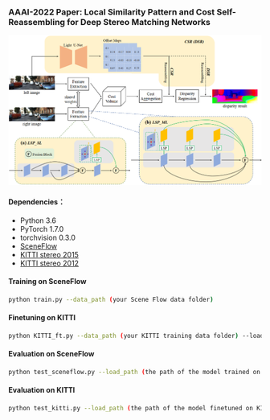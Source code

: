 ### AAAI-2022 Paper: Local Similarity Pattern and Cost Self-Reassembling for Deep Stereo Matching Networks  

![imggg](figure/figure.png)

#### Dependencies：
- Python 3.6
- PyTorch 1.7.0
- torchvision 0.3.0
- [SceneFlow](https://lmb.informatik.uni-freiburg.de/resources/datasets/SceneFlowDatasets.en.html)
- [KITTI stereo 2015](http://www.cvlibs.net/datasets/kitti/eval_scene_flow.php?benchmark=stereo)
- [KITTI stereo 2012](http://www.cvlibs.net/datasets/kitti/eval_stereo_flow.php?benchmark=stereo)


#### Training on SceneFlow

```bash
python train.py --data_path (your Scene Flow data folder)
```

#### Finetuning on KITTI

```bash
python KITTI_ft.py --data_path (your KITTI training data folder) --load_path (the path of the model trained on SceneFlow)
```

#### Evaluation on SceneFlow

```bash
python test_sceneflow.py --load_path (the path of the model trained on Scene Flow) 
```

#### Evaluation on KITTI

```bash
python test_kitti.py --load_path (the path of the model finetuned on KITTI) 
```



